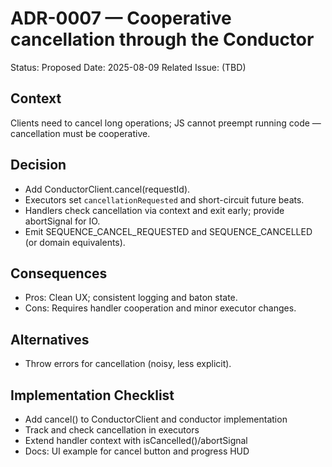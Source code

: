 # ADR-0007 — Cooperative cancellation through the Conductor

Status: Proposed
Date: 2025-08-09
Related Issue: (TBD)

## Context
Clients need to cancel long operations; JS cannot preempt running code — cancellation must be cooperative.

## Decision
- Add ConductorClient.cancel(requestId).
- Executors set `cancellationRequested` and short-circuit future beats.
- Handlers check cancellation via context and exit early; provide abortSignal for IO.
- Emit SEQUENCE_CANCEL_REQUESTED and SEQUENCE_CANCELLED (or domain equivalents).

## Consequences
- Pros: Clean UX; consistent logging and baton state.
- Cons: Requires handler cooperation and minor executor changes.

## Alternatives
- Throw errors for cancellation (noisy, less explicit).

## Implementation Checklist
- Add cancel() to ConductorClient and conductor implementation
- Track and check cancellation in executors
- Extend handler context with isCancelled()/abortSignal
- Docs: UI example for cancel button and progress HUD

